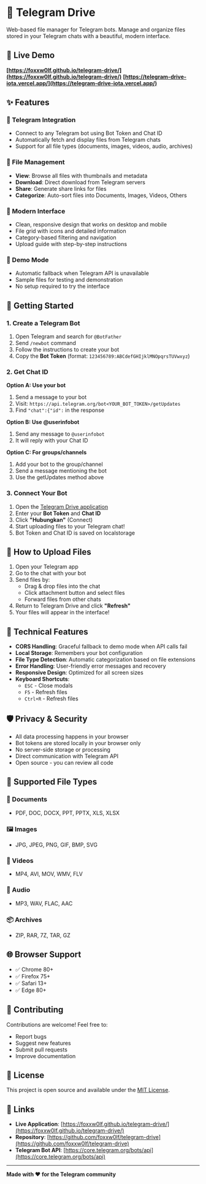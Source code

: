 # 📁 Telegram Drive

Web-based file manager for Telegram bots. Manage and organize files stored in your Telegram chats with a beautiful, modern interface.

## 🌟 Live Demo
**[https://foxxw0lf.github.io/telegram-drive/](https://foxxw0lf.github.io/telegram-drive/)**
**[https://telegram-drive-iota.vercel.app/](https://telegram-drive-iota.vercel.app/)**

## ✨ Features

### 🤖 Telegram Integration
- Connect to any Telegram bot using Bot Token and Chat ID
- Automatically fetch and display files from Telegram chats
- Support for all file types (documents, images, videos, audio, archives)

### 📂 File Management
- **View**: Browse all files with thumbnails and metadata
- **Download**: Direct download from Telegram servers
- **Share**: Generate share links for files
- **Categorize**: Auto-sort files into Documents, Images, Videos, Others

### 🎨 Modern Interface
- Clean, responsive design that works on desktop and mobile
- File grid with icons and detailed information
- Category-based filtering and navigation
- Upload guide with step-by-step instructions

### 🔄 Demo Mode
- Automatic fallback when Telegram API is unavailable
- Sample files for testing and demonstration
- No setup required to try the interface

## 🚀 Getting Started

### 1. Create a Telegram Bot
1. Open Telegram and search for `@BotFather`
2. Send `/newbot` command
3. Follow the instructions to create your bot
4. Copy the **Bot Token** (format: `123456789:ABCdefGHIjklMNOpqrsTUVwxyz`)

### 2. Get Chat ID
**Option A: Use your bot**
1. Send a message to your bot
2. Visit: `https://api.telegram.org/bot<YOUR_BOT_TOKEN>/getUpdates`
3. Find `"chat":{"id":` in the response

**Option B: Use @userinfobot**
1. Send any message to `@userinfobot`
2. It will reply with your Chat ID

**Option C: For groups/channels**
1. Add your bot to the group/channel
2. Send a message mentioning the bot
3. Use the getUpdates method above

### 3. Connect Your Bot
1. Open the [Telegram Drive application](https://foxxw0lf.github.io/telegram-drive/)
2. Enter your **Bot Token** and **Chat ID**
3. Click **"Hubungkan"** (Connect)
4. Start uploading files to your Telegram chat!
5. Bot Token and Chat ID is saved on localstorage

## 📱 How to Upload Files

1. Open your Telegram app
2. Go to the chat with your bot
3. Send files by:
   - Drag & drop files into the chat
   - Click attachment button and select files
   - Forward files from other chats
4. Return to Telegram Drive and click **"Refresh"**
5. Your files will appear in the interface!

## 🔧 Technical Features

- **CORS Handling**: Graceful fallback to demo mode when API calls fail
- **Local Storage**: Remembers your bot configuration
- **File Type Detection**: Automatic categorization based on file extensions
- **Error Handling**: User-friendly error messages and recovery
- **Responsive Design**: Optimized for all screen sizes
- **Keyboard Shortcuts**: 
  - `ESC` - Close modals
  - `F5` - Refresh files
  - `Ctrl+R` - Refresh files

## 🛡️ Privacy & Security

- All data processing happens in your browser
- Bot tokens are stored locally in your browser only
- No server-side storage or processing
- Direct communication with Telegram API
- Open source - you can review all code

## 🎯 Supported File Types

### 📄 Documents
- PDF, DOC, DOCX, PPT, PPTX, XLS, XLSX

### 🖼️ Images  
- JPG, JPEG, PNG, GIF, BMP, SVG

### 🎥 Videos
- MP4, AVI, MOV, WMV, FLV

### 🎵 Audio
- MP3, WAV, FLAC, AAC

### 📦 Archives
- ZIP, RAR, 7Z, TAR, GZ

## 🌐 Browser Support

- ✅ Chrome 80+
- ✅ Firefox 75+
- ✅ Safari 13+
- ✅ Edge 80+

## 🤝 Contributing

Contributions are welcome! Feel free to:
- Report bugs
- Suggest new features  
- Submit pull requests
- Improve documentation

## 📄 License

This project is open source and available under the [MIT License](LICENSE).

## 🔗 Links

- **Live Application**: [https://foxxw0lf.github.io/telegram-drive/](https://foxxw0lf.github.io/telegram-drive/)
- **Repository**: [https://github.com/foxxw0lf/telegram-drive](https://github.com/foxxw0lf/telegram-drive)
- **Telegram Bot API**: [https://core.telegram.org/bots/api](https://core.telegram.org/bots/api)

---

**Made with ❤️ for the Telegram community**
